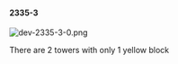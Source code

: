 #### 2335-3
![dev-2335-3-0.png](https://github.com/lil-lab/nlvr/raw/master/nlvr/dev/images/2/dev-2335-3-0.png "dev-2335-3-0.png")

There are 2 towers with only 1 yellow block